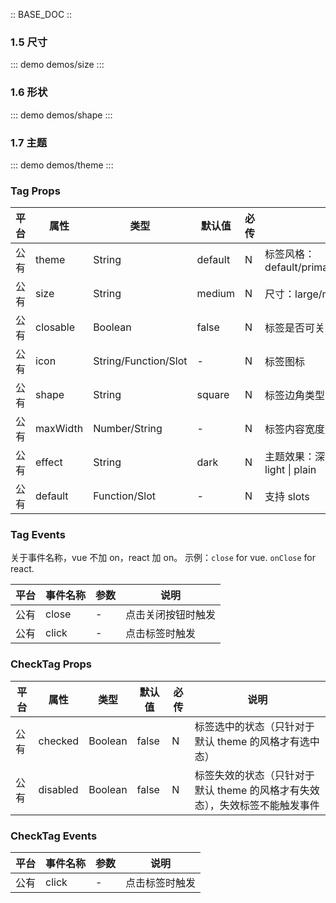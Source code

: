 :: BASE_DOC ::

### 1.5 尺寸

::: demo demos/size
:::


### 1.6 形状

::: demo demos/shape
:::

### 1.7 主题

::: demo demos/theme
:::



### Tag Props

| 平台 | 属性     | 类型                 | 默认值  | 必传 | 说明                                                  |
| ---- | -------- | -------------------- | ------- | ---- | ----------------------------------------------------- |
| 公有 | theme    | String               | default | N    | 标签风格：default/primary/info/warning/danger/success |
| 公有 | size     | String               | medium | N    | 尺寸：large/medium/small（大/中(默认)/小）           |
| 公有 | closable | Boolean               | false   | N    | 标签是否可关闭                                        |
| 公有 | icon     | String/Function/Slot | -       | N    | 标签图标                                              |
| 公有 | shape    | String               | square  | N    | 标签边角类型：square/round/mark                     |
| 公有 | maxWidth | Number/String     | -  | N    | 标签内容宽度超出 maxWidth 时，会出现省略号                     |
| 公有 | effect   | String | dark | N | 主题效果：深色（默认），浅色，朴素。dark \| light \| plain                  |
| 公有 | default  | Function/Slot        | -       | N    | 支持 slots                                            |

### Tag Events

关于事件名称，vue 不加 on，react 加 on。
示例：`close` for vue. `onClose` for react.

| 平台 | 事件名称 | 参数 | 说明               |
| ---- | -------- | ---- | ------------------ |
| 公有 | close    | -    | 点击关闭按钮时触发 |
| 公有 | click    | -    | 点击标签时触发     |

### CheckTag Props

| 平台 | 属性     | 类型                 | 默认值  | 必传 | 说明                                                  |
| ---- | -------- | -------------------- | ------- | ---- | ----------------------------------------------------- |
| 公有 | checked  | Boolean              | false   | N    | 标签选中的状态（只针对于默认 theme 的风格才有选中态）                                       |
| 公有 | disabled  | Boolean              | false   | N    | 标签失效的状态（只针对于默认 theme 的风格才有失效态），失效标签不能触发事件                                       |

### CheckTag Events

| 平台 | 事件名称 | 参数 | 说明               |
| ---- | -------- | ---- | ------------------ |
| 公有 | click    | -    | 点击标签时触发     |
